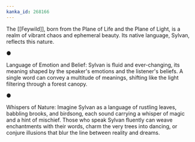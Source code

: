 ```yaml
---
kanka_id: 268166
---
```


The [[Feywild]], born from the Plane of Life and the Plane of Light, is a realm of vibrant chaos and ephemeral beauty. Its native language, Sylvan, reflects this nature.

●

Language of Emotion and Belief: Sylvan is fluid and ever-changing, its meaning shaped by the speaker's emotions and the listener's beliefs. A single word can convey a multitude of meanings, shifting like the light filtering through a forest canopy.

●

Whispers of Nature: Imagine Sylvan as a language of rustling leaves, babbling brooks, and birdsong, each sound carrying a whisper of magic and a hint of mischief. Those who speak Sylvan fluently can weave enchantments with their words, charm the very trees into dancing, or conjure illusions that blur the line between reality and dreams.